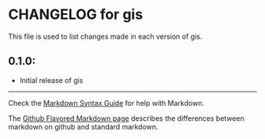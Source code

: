 # CHANGELOG for gis

This file is used to list changes made in each version of gis.

## 0.1.0:

* Initial release of gis

- - - 
Check the [Markdown Syntax Guide](http://daringfireball.net/projects/markdown/syntax) for help with Markdown.

The [Github Flavored Markdown page](http://github.github.com/github-flavored-markdown/) describes the differences between markdown on github and standard markdown.

